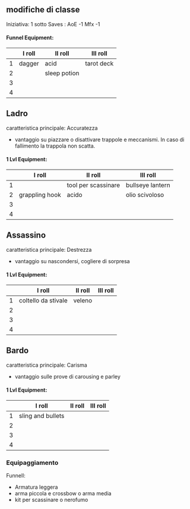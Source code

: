 ## modifiche di classe
Iniziativa: 1 sotto
Saves : AoE -1 Mfx -1

#### Funnel Equipment:
||I roll|II roll|III roll|
|-|-|-|-|
|1|dagger|acid|tarot deck|
|2||sleep potion||
|3||||
|4||||


## Ladro

caratteristica principale: Accuratezza

- vantaggio su piazzare o disattivare trappole e meccanismi. In caso di fallimento la trappola non scatta.

#### 1 Lvl Equipment:
||I roll|II roll|III roll|
|-|-|-|-|
|1||tool per scassinare|bullseye lantern|
|2|grappling hook|acido|olio scivoloso|
|3||||
|4||||

## Assassino

caratteristica principale: Destrezza

- vantaggio su nascondersi, cogliere di sorpresa

#### 1 Lvl Equipment:
||I roll|II roll|III roll|
|-|-|-|-|
|1|coltello da stivale|veleno||
|2||||
|3||||
|4||||

## Bardo

caratteristica principale: Carisma

- vantaggio sulle prove di carousing e parley

#### 1 Lvl Equipment:
||I roll|II roll|III roll|
|-|-|-|-|
|1|sling and bullets|||
|2||||
|3||||
|4||||

### Equipaggiamento

Funnell:

- Armatura leggera
- arma piccola e crossbow o arma media
- kit per scassinare o nerofumo
